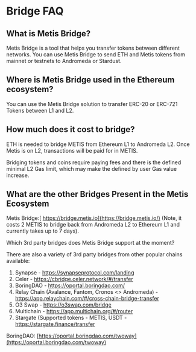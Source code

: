 # Bridge FAQ

## **What is Metis Bridge?**

Metis Bridge is a tool that helps you transfer tokens between different networks. You can use Metis Bridge to send ETH and Metis tokens from mainnet or testnets to Andromeda or Stardust.

## **Where is Metis Bridge used in the Ethereum ecosystem?**

You can use the Metis Bridge solution to transfer ERC-20 or ERC-721 Tokens between L1 and L2.

## **How much does it cost to bridge?**

ETH is needed to bridge METIS from Ethereum L1 to Andromeda L2. Once Metis is on L2, transactions will be paid for in METIS.

Bridging tokens and coins require paying fees and there is the defined minimal L2 Gas limit, which may make the defined by user Gas value increase.

## What are the other Bridges Present in the Metis Ecosystem

Metis Bridge:[ https://bridge.metis.io](https://bridge.metis.io/) (Note, it costs 2 METIS to bridge back from Andromeda L2 to Ethereum L1 and currently takes up to 7 days).

Which 3rd party bridges does Metis Bridge support at the moment?

There are also a variety of 3rd party bridges from other popular chains available:

1. Synapse - https://synapseprotocol.com/landing
2. Celer - https://cbridge.celer.network/#/transfer
3. BoringDAO - https://oportal.boringdao.com/
4. Relay Chain (Avalance, Fantom, Cronos <> Andromeda) - https://app.relaychain.com/#/cross-chain-bridge-transfer
5. O3 Swap - https://o3swap.com/bridge
6. Multichain - https://app.multichain.org/#/router
7. Stargate (Supported tokens - METIS, USDT  - https://stargate.finance/transfer

BoringDAO: [https://oportal.boringdao.com/twoway](https://oportal.boringdao.com/twoway)
